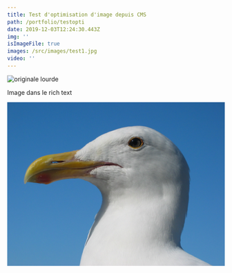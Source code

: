 ```yaml
---
title: Test d'optimisation d'image depuis CMS
path: /portfolio/testopti
date: 2019-12-03T12:24:30.443Z
img: ''
isImageFile: true
images: /src/images/test1.jpg
video: ''
---
```

![originale lourde](/src/images/test2.jpeg "test")

Image dans le rich text

![oiseau](/src/images/test2.jpg "test oiseau")
